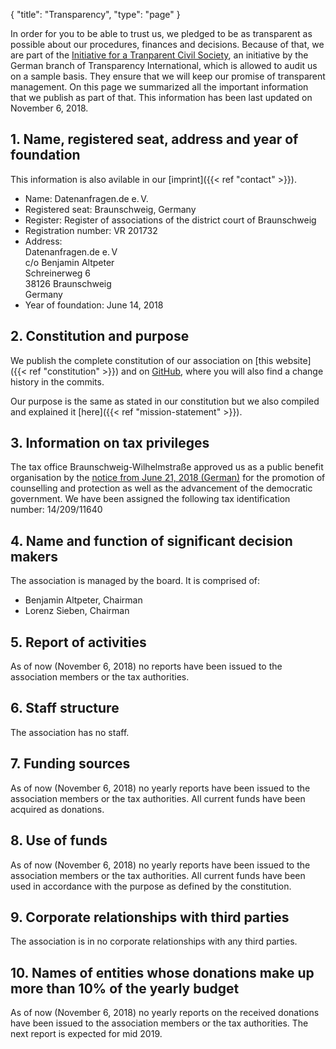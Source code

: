 {
    "title": "Transparency",
    "type": "page"
}

In order for you to be able to trust us, we pledged to be as transparent as possible about our procedures, finances and decisions. Because of that, we are part of the [Initiative for a Tranparent Civil Society](https://www.transparency.de/mitmachen/initiative-transparente-zivilgesellschaft/), an initiative by the German branch of Transparency International, which is allowed to audit us on a sample basis. They ensure that we will keep our promise of transparent management. On this page we summarized all the important information that we publish as part of that. This information has been last updated on November 6, 2018.

## 1. Name, registered seat, address and year of foundation
This information is also avilable in our [imprint]({{< ref "contact" >}}).

 - Name: Datenanfragen.de e.&thinsp;V.
 - Registered seat: Braunschweig, Germany
 - Register: Register of associations of the district court of Braunschweig
 - Registration number: VR 201732
 - Address:  
   Datenanfragen.de e.&thinsp;V  
   c/o Benjamin Altpeter  
   Schreinerweg 6  
   38126 Braunschweig  
   Germany  
 - Year of foundation: June 14, 2018

## 2. Constitution and purpose

We publish the complete constitution of our association on [this website]({{< ref "constitution" >}}) and on [GitHub](https://github.com/datenanfragen/verein/blob/master/satzung.md), where you will also find a change history in the commits.

Our purpose is the same as stated in our constitution but we also compiled and explained it [here]({{< ref "mission-statement" >}}).  

## 3. Information on tax privileges

The tax office Braunschweig-Wilhelmstraße approved us as a public benefit organisation by the [notice from June 21, 2018 (German)](https://static.dacdn.de/docs/feststellungsbescheid_2018-06-21.pdf) for the promotion of counselling and protection as well as the advancement of the democratic government. We have been assigned the following tax identification number: 14/209/11640

## 4. Name and function of significant decision makers

The association is managed by the board. It is comprised of:
 
 - Benjamin Altpeter, Chairman
 - Lorenz Sieben, Chairman
 
## 5. Report of activities

As of now (November 6, 2018) no reports have been issued to the association members or the tax authorities.

## 6. Staff structure

The association has no staff.

## 7. Funding sources

As of now (November 6, 2018) no yearly reports have been issued to the association members or the tax authorities. All current funds have been acquired as donations. 

## 8. Use of funds

As of now (November 6, 2018) no yearly reports have been issued to the association members or the tax authorities. All current funds have been used in accordance with the purpose as defined by the constitution. 

## 9. Corporate relationships with third parties 

The association is in no corporate relationships with any third parties.

## 10. Names of entities whose donations make up more than 10% of the yearly budget

As of now (November 6, 2018) no yearly reports on the received donations have been issued to the association members or the tax authorities. The next report is expected for mid 2019.

